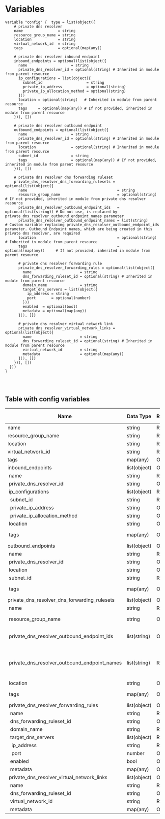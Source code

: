 # Variables

```
variable "config" {  type = list(object({
    # private dns resolver
    name                = string
    resource_group_name = string
    location            = string
    virtual_network_id  = string
    tags                = optional(map(any))

    # private dns resolver inbound endpoint
    inbound_endpoints = optional(list(object({
      name                    = string
      private_dns_resolver_id = optional(string) # Inherited in module from parent resource
      ip_configurations = list(object({
        subnet_id                    = string
        private_ip_address           = optional(string)
        private_ip_allocation_method = optional(string)
      }))
      location = optional(string)   # Inherited in module from parent resource
      tags     = optional(map(any)) # If not provided, inherited in module from parent resource
    })), [])

    # private dns resolver outbound endpoint
    outbound_endpoints = optional(list(object({
      name                    = string
      private_dns_resolver_id = optional(string) # Inherited in module from parent resource
      location                = optional(string) # Inherited in module from parent resource
      subnet_id               = string
      tags                    = optional(map(any)) # If not provided, inherited in module from parent resource
    })), [])

    # private dns resolver dns forwarding ruleset
    private_dns_resolver_dns_forwarding_rulesets = optional(list(object({
      name                                         = string
      resource_group_name                          = optional(string)       # If not provided, inherited in module from private dns resolver resource
      private_dns_resolver_outbound_endpoint_ids   = optional(list(string)) # Do not use, is replaced by private_dns_resolver_outbound_endpoint_names parameter
      private_dns_resolver_outbound_endpoint_names = list(string)           # Custom variable replacing private_dns_resolver_outbound_endpoint_ids parameter. Outbound Endpoint names, which are being created in this private dns resolver, are required
      location                                     = optional(string)       # Inherited in module from parent resource
      tags                                         = optional(map(any))     # If not provided, inherited in module from parent resource

      # private dns resolver forwarding rule
      private_dns_resolver_forwarding_rules = optional(list(object({
        name                      = string
        dns_forwarding_ruleset_id = optional(string) # Inherited in module from parent resource
        domain_name               = string
        target_dns_servers = list(object({
          ip_address = string
          port       = optional(number)
        }))
        enabled  = optional(bool)
        metadata = optional(map(any))
      })), [])

      # private dns resolver virtual network link
      private_dns_resolver_virtual_network_links = optional(list(object({
        name                      = string
        dns_forwarding_ruleset_id = optional(string) # Inherited in module from parent resource
        virtual_network_id        = string
        metadata                  = optional(map(any))
      })), [])
    })), [])
  }))
}




```


## Table with config variables

| Name | Data Type | Requirement | Default Value | Comment |
| ------- | --------- | ----------- | ------------- | ------- |
|name | string | Required |  |  |
|resource_group_name | string | Required |  |  |
|location | string | Required |  |  |
|virtual_network_id | string | Required |  |  |
|tags | map(any) | Optional |  |  |
|inbound_endpoints | list(object) | Optional | [] |  |
|&nbsp;name | string | Required |  |  |
|&nbsp;private_dns_resolver_id | string | Optional |  |  Inherited in module from parent resource |
|&nbsp;ip_configurations | list(object) | Required |  |  |
|&nbsp;&nbsp;subnet_id | string | Required |  |  |
|&nbsp;&nbsp;private_ip_address | string | Optional |  |  |
|&nbsp;&nbsp;private_ip_allocation_method | string | Optional |  |  |
|&nbsp;location | string | Optional |  |  Inherited in module from parent resource |
|&nbsp;tags | map(any) | Optional |  |  If not provided, inherited in module from parent resource |
|outbound_endpoints | list(object) | Optional | [] |  |
|&nbsp;name | string | Required |  |  |
|&nbsp;private_dns_resolver_id | string | Optional |  |  Inherited in module from parent resource |
|&nbsp;location | string | Optional |  |  Inherited in module from parent resource |
|&nbsp;subnet_id | string | Required |  |  |
|&nbsp;tags | map(any) | Optional |  |  If not provided, inherited in module from parent resource |
|private_dns_resolver_dns_forwarding_rulesets | list(object) | Optional | [] |  |
|&nbsp;name | string | Required |  |  |
|&nbsp;resource_group_name | string | Optional |  |  If not provided, inherited in module from private dns resolver resource |
|&nbsp;private_dns_resolver_outbound_endpoint_ids | list(string) | Optional |  |  Do not use, is replaced by private_dns_resolver_outbound_endpoint_names parameter |
|&nbsp;private_dns_resolver_outbound_endpoint_names | list(string) | Required |  |  Custom variable replacing private_dns_resolver_outbound_endpoint_ids parameter. Outbound Endpoint names, which are being created in this private dns resolver, are required |
|&nbsp;location | string | Optional |  |  Inherited in module from parent resource |
|&nbsp;tags | map(any) | Optional |  |  If not provided, inherited in module from parent resource |
|&nbsp;private_dns_resolver_forwarding_rules | list(object) | Optional | [] |  |
|&nbsp;&nbsp;name | string | Required |  |  |
|&nbsp;&nbsp;dns_forwarding_ruleset_id | string | Optional |  |  Inherited in module from parent resource |
|&nbsp;&nbsp;domain_name | string | Required |  |  |
|&nbsp;&nbsp;target_dns_servers | list(object) | Required |  |  |
|&nbsp;&nbsp;&nbsp;ip_address | string | Required |  |  |
|&nbsp;&nbsp;&nbsp;port | number | Optional |  |  |
|&nbsp;&nbsp;enabled | bool | Optional |  |  |
|&nbsp;&nbsp;metadata | map(any) | Optional |  |  |
|&nbsp;private_dns_resolver_virtual_network_links | list(object) | Optional | [] |  |
|&nbsp;&nbsp;name | string | Required |  |  |
|&nbsp;&nbsp;dns_forwarding_ruleset_id | string | Optional |  |  Inherited in module from parent resource |
|&nbsp;&nbsp;virtual_network_id | string | Required |  |  |
|&nbsp;&nbsp;metadata | map(any) | Optional |  |  |


